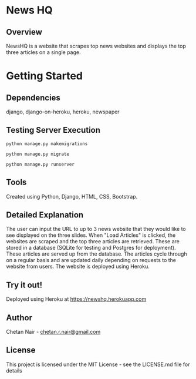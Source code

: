 # News HQ
## Overview
NewsHQ is a website that scrapes top news websites and displays the top three articles on a single page. 

# Getting Started
## Dependencies
django, django-on-heroku, heroku, newspaper


## Testing Server Execution
```
python manage.py makemigrations

python manage.py migrate

python manage.py runserver
```

## Tools
Created using Python, Django, HTML, CSS, Bootstrap.

## Detailed Explanation
The user can input the URL to up to 3 news website that they would like to see displayed on the three slides. When "Load Articles" is clicked, the websites are scraped and the top three articles are retrieved. These are stored in a database (SQLite for testing and Postgres for deployment). These articles are served up from the database. The articles cycle through on a regular basis and are updated daily depending on requests to the website from users. The website is deployed using Heroku.

## Try it out!
Deployed using Heroku at https://newshq.herokuapp.com

## Author

Chetan Nair - chetan.r.nair@gmail.com

## License

This project is licensed under the MIT License - see the LICENSE.md file for details

